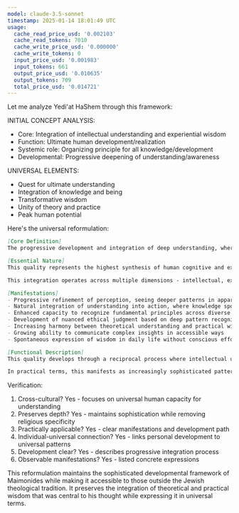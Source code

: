 ```yaml
---
model: claude-3.5-sonnet
timestamp: 2025-01-14 18:01:49 UTC
usage:
  cache_read_price_usd: '0.002103'
  cache_read_tokens: 7010
  cache_write_price_usd: '0.000000'
  cache_write_tokens: 0
  input_price_usd: '0.001983'
  input_tokens: 661
  output_price_usd: '0.010635'
  output_tokens: 709
  total_price_usd: '0.014721'
---
```


Let me analyze Yedi'at HaShem through this framework:

INITIAL CONCEPT ANALYSIS:
- Core: Integration of intellectual understanding and experiential wisdom
- Function: Ultimate human development/realization
- Systemic role: Organizing principle for all knowledge/development
- Developmental: Progressive deepening of understanding/awareness

UNIVERSAL ELEMENTS:
- Quest for ultimate understanding
- Integration of knowledge and being
- Transformative wisdom
- Unity of theory and practice
- Peak human potential

Here's the universal reformulation:

```markdown
[Core Definition]
The progressive development and integration of deep understanding, where intellectual comprehension merges with experiential wisdom to reveal fundamental patterns of reality. This integration transforms both knowing and being, leading to enhanced perception, ethical refinement, and actualization of human potential.

[Essential Nature]
This quality represents the highest synthesis of human cognitive and experiential capabilities. It manifests as a dynamic interaction between analytical understanding and direct insight, where each level of comprehension transforms the entire framework of perception and action. Unlike purely theoretical knowledge or merely practical wisdom, it represents the complete integration of understanding and being.

This integration operates across multiple dimensions - intellectual, experiential, ethical, and practical - creating a coherent and ever-deepening grasp of reality's fundamental patterns. It transforms not just what one knows, but how one knows, leading to qualitatively different modes of perception and engagement with reality.

[Manifestations]
- Progressive refinement of perception, seeing deeper patterns in apparently ordinary phenomena
- Natural integration of understanding into action, where knowledge spontaneously shapes behavior
- Enhanced capacity to recognize fundamental principles across diverse contexts
- Development of nuanced ethical judgment based on deep pattern recognition
- Increasing harmony between theoretical understanding and practical wisdom
- Growing ability to communicate complex insights in accessible ways
- Spontaneous expression of wisdom in daily life without conscious effort

[Functional Description]
This quality develops through a reciprocal process where intellectual understanding informs direct experience, while experience reshapes and deepens understanding. Each advance in either domain catalyzes development in the other, creating an upward spiral of development. The process requires both active investigation and receptive contemplation, combining rigorous analysis with intuitive insight.

In practical terms, this manifests as increasingly sophisticated pattern recognition across all domains of life, leading to more effective action and deeper understanding. The individual becomes progressively more capable of recognizing universal principles in particular situations, responding with appropriate action that stems from integrated wisdom rather than merely applied knowledge. This results in naturally ethical behavior, enhanced problem-solving capabilities, and the ability to navigate complex situations with clarity and precision.
```

Verification:
1. Cross-cultural? Yes - focuses on universal human capacity for understanding
2. Preserves depth? Yes - maintains sophistication while removing religious specificity
3. Practically applicable? Yes - clear manifestations and development path
4. Individual-universal connection? Yes - links personal development to universal patterns
5. Development clear? Yes - describes progressive integration process
6. Observable manifestations? Yes - listed concrete expressions

This reformulation maintains the sophisticated developmental framework of Maimonides while making it accessible to those outside the Jewish theological tradition. It preserves the integration of theoretical and practical wisdom that was central to his thought while expressing it in universal terms.